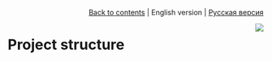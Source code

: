 <p align="right"><a href="README.md">Back to contents</a> | English version | <a href="../ru/structure.md">Русская версия</a></p>

<img src="https://cloud.githubusercontent.com/assets/7034281/17824051/63b25da8-6668-11e6-8d56-b8f5b6d199f0.png" align="right"/>

# Project structure
